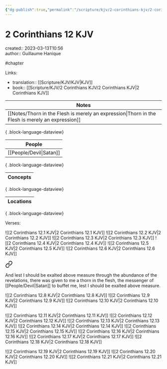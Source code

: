 ```yaml
---
{"dg-publish":true,"permalink":"/scripture/kjv/2-corinthians-kjv/2-corinthians-12-kjv/2-corinthians-12-kjv/"}
---
```


# 2 Corinthians 12 KJV

created:: 2023-03-13T10:56  
author:: Guillaume Hanique

#chapter

Links:

- translation:: [[Scripture/KJV/KJV\|KJV]]
- book:: [[Scripture/KJV/2 Corinthians KJV/2 Corinthians KJV\|2 Corinthians KJV]]

| Notes                                                                                               |
| --------------------------------------------------------------------------------------------------- |
| [[Notes/Thorn in the Flesh is merely an expression\|Thorn in the Flesh is merely an expression]] |

{ .block-language-dataview}

| People                     |
| -------------------------- |
| [[People/Devil\|Satan]] |

{ .block-language-dataview}

| Concepts |
| -------- |

{ .block-language-dataview}

| Locations |
| --------- |

{ .block-language-dataview}

Verses:

![[2 Corinthians 12.1 KJV\|2 Corinthians 12.1 KJV]]
![[2 Corinthians 12.2 KJV\|2 Corinthians 12.2 KJV]]
![[2 Corinthians 12.3 KJV\|2 Corinthians 12.3 KJV]]
![[2 Corinthians 12.4 KJV\|2 Corinthians 12.4 KJV]]
![[2 Corinthians 12.5 KJV\|2 Corinthians 12.5 KJV]]
![[2 Corinthians 12.6 KJV\|2 Corinthians 12.6 KJV]]

<div class="transclusion internal-embed is-loaded"><a class="markdown-embed-link" href="/scripture/kjv/2-corinthians-kjv/2-corinthians-12-kjv/2-corinthians-12-7-kjv/" aria-label="Open link"><svg xmlns="http://www.w3.org/2000/svg" width="24" height="24" viewBox="0 0 24 24" fill="none" stroke="currentColor" stroke-width="2" stroke-linecap="round" stroke-linejoin="round" class="svg-icon lucide-link"><path d="M10 13a5 5 0 0 0 7.54.54l3-3a5 5 0 0 0-7.07-7.07l-1.72 1.71"></path><path d="M14 11a5 5 0 0 0-7.54-.54l-3 3a5 5 0 0 0 7.07 7.07l1.71-1.71"></path></svg></a><div class="markdown-embed">



And lest I should be exalted above measure through the abundance of the revelations, there was given to me a thorn in the flesh, the messenger of [[People/Devil\|Satan]] to buffet me, lest I should be exalted above measure.


</div></div>

![[2 Corinthians 12.8 KJV\|2 Corinthians 12.8 KJV]]
![[2 Corinthians 12.9 KJV\|2 Corinthians 12.9 KJV]]
![[2 Corinthians 12.10 KJV\|2 Corinthians 12.10 KJV]]

![[2 Corinthians 12.11 KJV\|2 Corinthians 12.11 KJV]]
![[2 Corinthians 12.12 KJV\|2 Corinthians 12.12 KJV]]
![[2 Corinthians 12.13 KJV\|2 Corinthians 12.13 KJV]]
![[2 Corinthians 12.14 KJV\|2 Corinthians 12.14 KJV]]
![[2 Corinthians 12.15 KJV\|2 Corinthians 12.15 KJV]]
![[2 Corinthians 12.16 KJV\|2 Corinthians 12.16 KJV]]
![[2 Corinthians 12.17 KJV\|2 Corinthians 12.17 KJV]]
![[2 Corinthians 12.18 KJV\|2 Corinthians 12.18 KJV]]

![[2 Corinthians 12.19 KJV\|2 Corinthians 12.19 KJV]]
![[2 Corinthians 12.20 KJV\|2 Corinthians 12.20 KJV]]
![[2 Corinthians 12.21 KJV\|2 Corinthians 12.21 KJV]]

